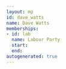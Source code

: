 ```yaml
---
layout: mp
id: dave_watts
name: Dave Watts
memberships:
- id: lab
  name: Labour Party
  start: 
  end: 
autogenerated: true
---
```

